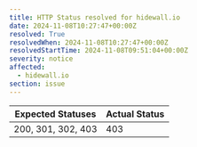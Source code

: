 ```yaml
---
title: HTTP Status resolved for hidewall.io
date: 2024-11-08T10:27:47+00:00Z
resolved: True
resolvedWhen: 2024-11-08T10:27:47+00:00Z
resolvedStartTime: 2024-11-08T09:51:04+00:00Z
severity: notice
affected:
  - hidewall.io
section: issue
---
```


| Expected Statuses | Actual Status  |
|-------------------|----------------|
| 200, 301, 302, 403 | 403 |
